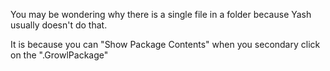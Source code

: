 You may be wondering why there is a single file in a folder because Yash usually doesn't do that.

It is because you can "Show Package Contents" when you secondary click on the ".GrowlPackage"